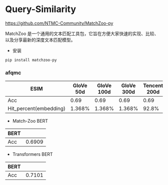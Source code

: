 # Query-Similarity

https://github.com/NTMC-Community/MatchZoo-py

MatchZoo 是一个通用的文本匹配工具包，它旨在方便大家快速的实现、比较、以及分享最新的深度文本匹配模型。

+ 安装
```
pip install matchzoo-py
```
### afqmc

ESIM | GloVe 50d | GloVe 100d| GloVe 300d| Tencent 200d| 
---|---|---|---|---
Acc |0.69 | 0.69 | 0.69 | 0.69
Hit_percent(embedding)|1.368%|1.368%|1.368%|92.8%

+ Match-Zoo BERT

BERT | | 
---|---
Acc |0.6909

+ Transformers BERT

BERT | | 
---|---
Acc |0.7101 

